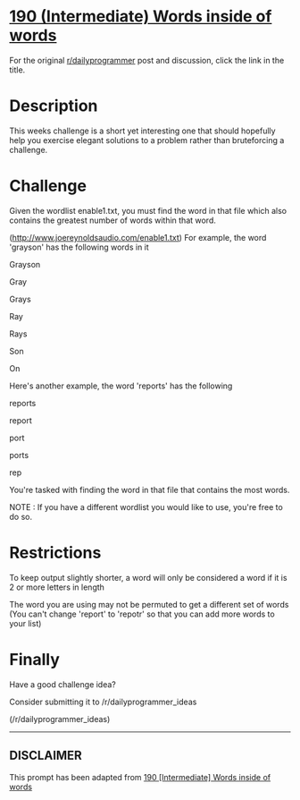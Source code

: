 # [190 (Intermediate) Words inside of words](https://www.reddit.com/r/dailyprogrammer/comments/2nihz6/20141126_challenge_190_intermediate_words_inside/)

For the original [r/dailyprogrammer](https://www.reddit.com/r/dailyprogrammer/) post and discussion, click the link in the title.

# Description
This weeks challenge is a short yet interesting one that should hopefully help you exercise elegant solutions to a problem rather than bruteforcing a challenge.

# Challenge
Given the wordlist enable1.txt, you must find the word in that file which also contains the greatest number of words within that word.

(http://www.joereynoldsaudio.com/enable1.txt)
For example, the word 'grayson' has the following words in it

Grayson

Gray

Grays

Ray

Rays

Son

On

Here's another example, the word 'reports' has the following

reports

report

port

ports

rep

You're tasked with finding the word in that file that contains the most words.

NOTE : If you have a different wordlist you would like to use, you're free to do so.

# Restrictions
To keep output slightly shorter, a word will only be considered a word if it is 2 or more letters in length

The word you are using may not be permuted to get a different set of words (You can't change 'report' to 'repotr' so that you can add more words to your list)

# Finally
Have a good challenge idea?

Consider submitting it to /r/dailyprogrammer_ideas

(/r/dailyprogrammer_ideas)

----
## **DISCLAIMER**
This prompt has been adapted from [190 [Intermediate] Words inside of words](https://www.reddit.com/r/dailyprogrammer/comments/2nihz6/20141126_challenge_190_intermediate_words_inside/
)
